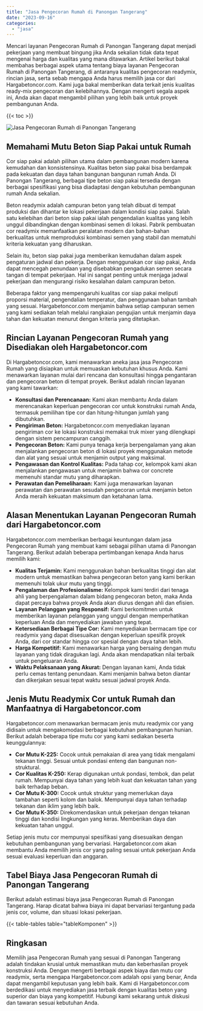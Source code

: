 ```yaml
---
title: "Jasa Pengecoran Rumah di Panongan Tangerang"
date: "2023-09-16"
categories: 
  - "jasa"
---
```



Mencari layanan Pengecoran Rumah di Panongan Tangerang dapat menjadi pekerjaan yang membuat bingung jika Anda sekalian tidak data tepat mengenai harga dan kualitas yang mana ditawarkan. Artikel berikut bakal membahas berbagai aspek utama tentang biaya layanan Pengecoran Rumah di Panongan Tangerang, di antaranya kualitas pengecoran readymix, rincian jasa, serta sebab mengapa Anda harus memilih jasa cor dari Hargabetoncor.com. Kami juga bakal memberikan data terkait jenis kualitas ready-mix pengecoran dan kelebihannya. Dengan mengerti segala aspek ini, Anda akan dapat mengambil pilihan yang lebih baik untuk proyek pembangunan Anda.

{{< toc >}}

![Jasa Pengecoran Rumah di Panongan Tangerang](https://hargareadymixid.github.io/hbc/readymix-hbc%20(31).png)

## Memahami Mutu Beton Siap Pakai untuk Rumah

Cor siap pakai adalah pilihan utama dalam pembangunan modern karena kemudahan dan konsistensinya. Kualitas beton siap pakai bisa berdampak pada kekuatan dan daya tahan bangunan bangunan rumah Anda. Di Panongan Tangerang, berbagai tipe beton siap pakai tersedia dengan berbagai spesifikasi yang bisa diadaptasi dengan kebutuhan pembangunan rumah Anda sekalian.

Beton readymix adalah campuran beton yang telah dibuat di tempat produksi dan dihantar ke lokasi pekerjaan dalam kondisi siap pakai. Salah satu kelebihan dari beton siap pakai ialah pengendalian kualitas yang lebih unggul dibandingkan dengan kombinasi semen di lokasi. Pabrik pembuatan cor readymix memanfaatkan peralatan modern dan bahan-bahan berkualitas untuk memproduksi kombinasi semen yang stabil dan mematuhi kriteria kekuatan yang diharuskan.

Selain itu, beton siap pakai juga memberikan kemudahan dalam aspek pengaturan jadwal dan pekerja. Dengan menggunakan cor siap pakai, Anda dapat mencegah penundaan yang disebabkan pengadukan semen secara tangan di tempat pekerjaan. Hal ini sangat penting untuk menjaga jadwal pekerjaan dan mengurangi risiko kesalahan dalam campuran beton.

Beberapa faktor yang mempengaruhi kualitas cor siap pakai meliputi proporsi material, pengendalian temperatur, dan penggunaan bahan tambah yang sesuai. Hargabetoncor.com menjamin bahwa setiap campuran semen yang kami sediakan telah melalui rangkaian pengujian untuk menjamin daya tahan dan kekuatan menurut dengan kriteria yang ditetapkan.

## Rincian Layanan Pengecoran Rumah yang Disediakan oleh Hargabetoncor.com

Di Hargabetoncor.com, kami menawarkan aneka jasa jasa Pengecoran Rumah yang disiapkan untuk memuaskan kebutuhan khusus Anda. Kami menawarkan layanan mulai dari rencana dan konsultasi hingga pengantaran dan pengecoran beton di tempat proyek. Berikut adalah rincian layanan yang kami tawarkan:

- **Konsultasi dan Perencanaan:** Kami akan membantu Anda dalam merencanakan keperluan pengecoran cor untuk konstruksi rumah Anda, termasuk pemilihan tipe cor dan hitung-hitungan jumlah yang dibutuhkan.
- **Pengiriman Beton:** Hargabetoncor.com menyediakan layanan pengiriman cor ke lokasi konstruksi memakai truk mixer yang dilengkapi dengan sistem pencampuran canggih.
- **Pengecoran Beton:** Kami punya tenaga kerja berpengalaman yang akan menjalankan pengecoran beton di lokasi proyek menggunakan metode dan alat yang sesuai untuk menjamin output yang maksimal.
- **Pengawasan dan Kontrol Kualitas:** Pada tahap cor, kelompok kami akan menjalankan pengawasan untuk menjamin bahwa cor concrete memenuhi standar mutu yang diharapkan.
- **Perawatan dan Pemeliharaan:** Kami juga menawarkan layanan perawatan dan perawatan sesudah pengecoran untuk menjamin beton Anda meraih kekuatan maksimum dan ketahanan lama.

## Alasan Menentukan Layanan Pengecoran Rumah dari Hargabetoncor.com

Hargabetoncor.com memberikan berbagai keuntungan dalam jasa Pengecoran Rumah yang membuat kami sebagai pilihan utama di Panongan Tangerang. Berikut adalah beberapa pertimbangan kenapa Anda harus memilih kami:

- **Kualitas Terjamin:** Kami menggunakan bahan berkualitas tinggi dan alat modern untuk memastikan bahwa pengecoran beton yang kami berikan memenuhi tolak ukur mutu yang tinggi.
- **Pengalaman dan Profesionalisme:** Kelompok kami terdiri dari tenaga ahli yang berpengalaman dalam bidang pengecoran beton, maka Anda dapat percaya bahwa proyek Anda akan diurus dengan ahli dan efisien.
- **Layanan Pelanggan yang Responsif:** Kami berkomitmen untuk memberikan layanan pelanggan yang unggul dengan memperhatikan keperluan Anda dan menyediakan jawaban yang tepat.
- **Ketersediaan Berbagai Tipe Cor:** Kami menyediakan bermacam tipe cor readymix yang dapat disesuaikan dengan keperluan spesifik proyek Anda, dari cor standar hingga cor spesial dengan daya tahan lebih.
- **Harga Kompetitif:** Kami menawarkan harga yang bersaing dengan mutu layanan yang tidak diragukan lagi. Anda akan mendapatkan nilai terbaik untuk pengeluaran Anda.
- **Waktu Pelaksanaan yang Akurat:** Dengan layanan kami, Anda tidak perlu cemas tentang penundaan. Kami menjamin bahwa beton diantar dan dikerjakan sesuai tepat waktu sesuai jadwal proyek Anda.

## Jenis Mutu Readymix Cor untuk Rumah dan Manfaatnya di Hargabetoncor.com

Hargabetoncor.com menawarkan bermacam jenis mutu readymix cor yang didisain untuk mengakomodasi berbagai kebutuhan pembangunan hunian. Berikut adalah beberapa tipe mutu cor yang kami sediakan beserta keunggulannya:

- **Cor Mutu K-225:** Cocok untuk pemakaian di area yang tidak mengalami tekanan tinggi. Sesuai untuk pondasi enteng dan bangunan non-struktural.
- **Cor Kualitas K-250:** Kerap digunakan untuk pondasi, tembok, dan pelat rumah. Mempunyai daya tahan yang lebih kuat dan kekuatan tahan yang baik terhadap beban.
- **Cor Mutu K-300:** Cocok untuk struktur yang memerlukan daya tambahan seperti kolom dan balok. Mempunyai daya tahan terhadap tekanan dan iklim yang lebih baik.
- **Cor Mutu K-350:** Direkomendasikan untuk pekerjaan dengan tekanan tinggi dan kondisi lingkungan yang keras. Memberikan daya dan kekuatan tahan unggul.

Setiap jenis mutu cor mempunyai spesifikasi yang disesuaikan dengan kebutuhan pembangunan yang bervariasi. Hargabetoncor.com akan membantu Anda memilih jenis cor yang paling sesuai untuk pekerjaan Anda sesuai evaluasi keperluan dan anggaran.

## Tabel Biaya Jasa Pengecoran Rumah di Panongan Tangerang

Berikut adalah estimasi biaya jasa Pengecoran Rumah di Panongan Tangerang. Harap dicatat bahwa biaya ini dapat bervariasi tergantung pada jenis cor, volume, dan situasi lokasi pekerjaan.

{{< table-tables table="tableKomponen" >}}

## Ringkasan

Memilih jasa Pengecoran Rumah yang sesuai di Panongan Tangerang adalah tindakan krusial untuk memastikan mutu dan keberhasilan proyek konstruksi Anda. Dengan mengerti berbagai aspek biaya dan mutu cor readymix, serta mengapa Hargabetoncor.com adalah opsi yang benar, Anda dapat mengambil keputusan yang lebih baik. Kami di Hargabetoncor.com berdedikasi untuk menyediakan jasa terbaik dengan kualitas beton yang superior dan biaya yang kompetitif. Hubungi kami sekarang untuk diskusi dan tawaran sesuai kebutuhan Anda.
